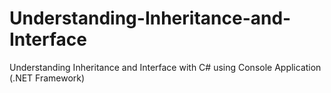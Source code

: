 # Understanding-Inheritance-and-Interface
Understanding Inheritance and Interface with C# using Console Application (.NET Framework)
